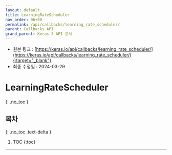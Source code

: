 ```yaml
---
layout: default
title: LearningRateScheduler
nav_order: 06+00
permalink: /api/callbacks/learning_rate_scheduler/
parent: Callbacks API
grand_parent: Keras 3 API 문서
---
```


* 원본 링크 : [https://keras.io/api/callbacks/learning_rate_scheduler/](https://keras.io/api/callbacks/learning_rate_scheduler/){:target="_blank"}
* 최종 수정일 : 2024-03-29

# LearningRateScheduler
{: .no_toc }

## 목차
{: .no_toc .text-delta }

1. TOC
{:toc}

---
